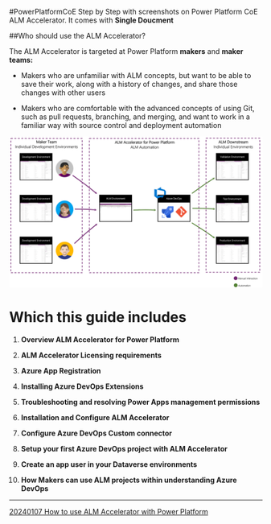 #PowerPlatformCoE 
Step by Step with screenshots on Power Platform CoE  ALM Accelerator. 
It comes with **Single Doucment**  

##Who should use the ALM Accelerator?

The ALM Accelerator is targeted at Power Platform **makers** and **maker teams:**

- Makers who are unfamiliar with ALM concepts, but want to be able to save their work, along with a history of changes, and share those changes with other users

- Makers who are comfortable with the advanced concepts of using Git, such as pull requests, branching, and merging, and want to work in a familiar way with source control and deployment automation

![ALM Accelerator facilitates interactions between a maker team and development, validation, test, and production environments.](image/ALMwithPowerPlatform.png)


# Which this guide includes 

1.	**Overview ALM Accelerator for Power Platform** 

2.	**ALM Accelerator Licensing requirements** 

3.	**Azure App Registration** 

4. **Installing Azure DevOps Extensions**

5. **Troubleshooting and resolving Power Apps management permissions** 

6.	**Installation and Configure ALM Accelerator** 

7. **Configure Azure DevOps Custom connector**

8. **Setup your first Azure DevOps project with ALM Accelerator**

9. **Create an app user in your Dataverse environments**

10. **How Makers can use ALM projects within understanding Azure DevOps**

*** 



[20240107 How to use ALM Accelerator with Power Platform](<20231228 - ALM with Power Platform - ALM Accelerator.pdf>)